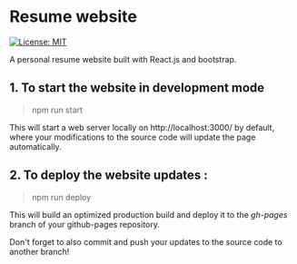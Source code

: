 # Resume website

[![License: MIT](https://img.shields.io/badge/License-MIT-yellow.svg)](https://opensource.org/licenses/MIT)

A personal resume website built with React.js and bootstrap.

## 1. To start the website in development mode

> npm run start

This will start a web server locally on http://localhost:3000/ by default, where your modifications to the source code will update the page automatically.

## 2. To deploy the website updates :

> npm run deploy

This will build an optimized production build and deploy it to the <i>gh-pages</i> branch of your github-pages repository.

Don't forget to also commit and push your updates to the source code to another branch!
